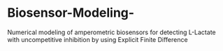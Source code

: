 # Biosensor-Modeling-
Numerical modeling of amperometric biosensors for detecting L-Lactate with uncompetitive inhibition by using Explicit Finite Difference
